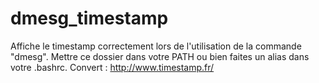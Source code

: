 dmesg_timestamp
===============

Affiche le timestamp correctement lors de l'utilisation de la commande "dmesg".
Mettre ce dossier dans votre PATH ou bien faites un alias dans votre .bashrc.
Convert : http://www.timestamp.fr/
